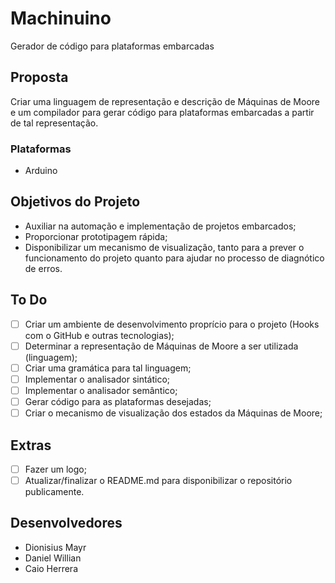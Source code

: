 # Machinuino
Gerador de código para plataformas embarcadas

## Proposta
Criar uma linguagem de representação e descrição de Máquinas de Moore e um compilador para gerar código para plataformas embarcadas a partir de tal representação.

### Plataformas
- Arduino

## Objetivos do Projeto
- Auxiliar na automação e implementação de projetos embarcados;
- Proporcionar prototipagem rápida;
- Disponibilizar um mecanismo de visualização, tanto para a prever o funcionamento do projeto quanto para ajudar no processo de diagnótico de erros.

## To Do
- [ ] Criar um ambiente de desenvolvimento proprício para o projeto (Hooks com o GitHub e outras tecnologias);
- [ ] Determinar a representação de Máquinas de Moore a ser utilizada (linguagem);
- [ ] Criar uma gramática para tal linguagem;
- [ ] Implementar o analisador sintático;
- [ ] Implementar o analisador semântico;
- [ ] Gerar código para as plataformas desejadas;
- [ ] Criar o mecanismo de visualização dos estados da Máquinas de Moore;

## Extras
- [ ] Fazer um logo;
- [ ] Atualizar/finalizar o README.md para disponibilizar o repositório publicamente.

## Desenvolvedores
- Dionisius Mayr
- Daniel Willian
- Caio Herrera
